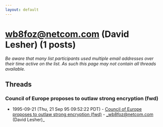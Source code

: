 ```yaml
---
layout: default
---
```


# wb8foz@netcom.com (David Lesher) (1 posts)

_Be aware that many list participants used multiple email addresses over their time active on the list. As such this page may not contain all threads available._

## Threads

### Council of Europe proposes to outlaw strong encryption (fwd)
+ 1995-09-21 (Thu, 21 Sep 95 09:52:22 PDT) - [Council of Europe proposes to outlaw strong encryption (fwd)](/archive/1995/09/df89c2e306bc3d526a5ce949115e5dd767297ccdc75bdbfb909e501c847cc180) - _wb8foz@netcom.com (David Lesher)_

